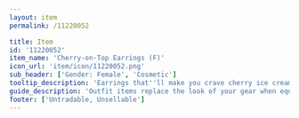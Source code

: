 ```yaml
---
layout: item
permalink: /11220052

title: Item
id: '11220052'
item_name: 'Cherry-on-Top Earrings (F)'
icon_url: 'item/icon/11220052.png'
sub_header: ['Gender: Female', 'Cosmetic']
tooltip_description: 'Earrings that''ll make you crave cherry ice cream.'
guide_description: 'Outfit items replace the look of your gear when equipped.'
footer: ['Untradable, Unsellable']
---
```

